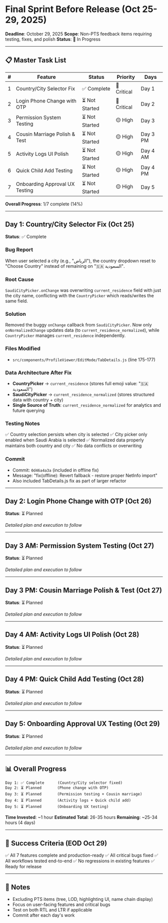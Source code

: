 # Final Sprint Before Release (Oct 25-29, 2025)

**Deadline**: October 29, 2025
**Scope**: Non-PTS feedback items requiring testing, fixes, and polish
**Status**: 🚧 In Progress

---

## 📋 Master Task List

| # | Feature | Status | Priority | Days |
|---|---------|--------|----------|------|
| 1 | Country/City Selector Fix | ✅ Complete | 🔴 Critical | Day 1 |
| 2 | Login Phone Change with OTP | ⏳ Not Started | 🔴 Critical | Day 2 |
| 3 | Permission System Testing | ⏳ Not Started | 🟡 High | Day 3 |
| 4 | Cousin Marriage Polish & Test | ⏳ Not Started | 🟡 High | Day 3 PM |
| 5 | Activity Logs UI Polish | ⏳ Not Started | 🟡 High | Day 4 AM |
| 6 | Quick Child Add Testing | ⏳ Not Started | 🟡 High | Day 4 PM |
| 7 | Onboarding Approval UX Testing | ⏳ Not Started | 🟡 High | Day 5 |

**Overall Progress**: 1/7 complete (14%)

---

## Day 1: Country/City Selector Fix (Oct 25)

**Status**: ✅ Complete

### Bug Report
When user selected a city (e.g., "الرياض"), the country dropdown reset to "Choose Country" instead of remaining on "🇸🇦 السعودية".

### Root Cause
`SaudiCityPicker.onChange` was overwriting `current_residence` field with just the city name, conflicting with the `CountryPicker` which reads/writes the same field.

### Solution
Removed the buggy `onChange` callback from `SaudiCityPicker`. Now only `onNormalizedChange` updates data (to `current_residence_normalized`), while `CountryPicker` manages `current_residence` independently.

### Files Modified
- `src/components/ProfileViewer/EditMode/TabDetails.js` (line 175-177)

### Data Architecture After Fix
- **CountryPicker** → `current_residence` (stores full emoji value: "🇸🇦 السعودية")
- **SaudiCityPicker** → `current_residence_normalized` (stores structured data with country + city)
- **Single Source of Truth**: `current_residence_normalized` for analytics and future querying

### Testing Notes
✅ Country selection persists when city is selected
✅ City picker only enabled when Saudi Arabia is selected
✅ Normalized data properly maintains both country and city
✅ No data conflicts or overwriting

### Commit
- Commit: `0d46a4a3a` (included in offline fix)
- Message: "fix(offline): Revert fallback - restore proper NetInfo import"
- Also included TabDetails.js fix as part of larger refactor

---

## Day 2: Login Phone Change with OTP (Oct 26)

**Status**: ⏳ Planned

_Detailed plan and execution to follow_

---

## Day 3 AM: Permission System Testing (Oct 27)

**Status**: ⏳ Planned

_Detailed plan and execution to follow_

---

## Day 3 PM: Cousin Marriage Polish & Test (Oct 27)

**Status**: ⏳ Planned

_Detailed plan and execution to follow_

---

## Day 4 AM: Activity Logs UI Polish (Oct 28)

**Status**: ⏳ Planned

_Detailed plan and execution to follow_

---

## Day 4 PM: Quick Child Add Testing (Oct 28)

**Status**: ⏳ Planned

_Detailed plan and execution to follow_

---

## Day 5: Onboarding Approval UX Testing (Oct 29)

**Status**: ⏳ Planned

_Detailed plan and execution to follow_

---

## 📊 Overall Progress

```
Day 1: ✅ Complete      (Country/City selector fixed)
Day 2: ⏳ Planned       (Phone change with OTP)
Day 3: ⏳ Planned       (Permission testing + Cousin marriage)
Day 4: ⏳ Planned       (Activity logs + Quick child add)
Day 5: ⏳ Planned       (Onboarding UX testing)
```

**Time Invested**: ~1 hour
**Estimated Total**: 26-35 hours
**Remaining**: ~25-34 hours (4 days)

---

## 🎯 Success Criteria (EOD Oct 29)

✅ All 7 features complete and production-ready
✅ All critical bugs fixed
✅ All workflows tested end-to-end
✅ No regressions in existing features
✅ Ready for release

---

## 📝 Notes

- Excluding PTS items (tree, LOD, highlighting UI, name chain display)
- Focus on user-facing features and critical bugs
- Test on both RTL and LTR if applicable
- Commit after each day's work

